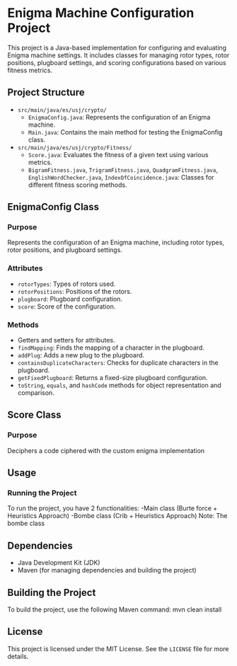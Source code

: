 # Enigma Machine Configuration Project

This project is a Java-based implementation for configuring and evaluating Enigma machine settings. It includes classes for managing rotor types, rotor positions, plugboard settings, and scoring configurations based on various fitness metrics.

## Project Structure

- `src/main/java/es/usj/crypto/`
  - `EnigmaConfig.java`: Represents the configuration of an Enigma machine.
  - `Main.java`: Contains the main method for testing the EnigmaConfig class.
- `src/main/java/es/usj/crypto/Fitness/`
  - `Score.java`: Evaluates the fitness of a given text using various metrics.
  - `BigramFitness.java`, `TrigramFitness.java`, `QuadgramFitness.java`, `EnglishWordChecker.java`, `IndexOfCoincidence.java`: Classes for different fitness scoring methods.

## EnigmaConfig Class

### Purpose
Represents the configuration of an Enigma machine, including rotor types, rotor positions, and plugboard settings.

### Attributes
- `rotorTypes`: Types of rotors used.
- `rotorPositions`: Positions of the rotors.
- `plugboard`: Plugboard configuration.
- `score`: Score of the configuration.

### Methods
- Getters and setters for attributes.
- `findMapping`: Finds the mapping of a character in the plugboard.
- `addPlug`: Adds a new plug to the plugboard.
- `containsDuplicateCharacters`: Checks for duplicate characters in the plugboard.
- `getFixedPlugboard`: Returns a fixed-size plugboard configuration.
- `toString`, `equals`, and `hashCode` methods for object representation and comparison.

## Score Class

### Purpose
Deciphers a code ciphered with the custom enigma implementation

## Usage

### Running the Project
To run the project, you have 2 functionalities:
-Main class (Burte force + Heuristics Approach)
-Bombe class (Crib + Heuristics Approach)
Note: The bombe class

## Dependencies
- Java Development Kit (JDK)
- Maven (for managing dependencies and building the project)

## Building the Project
To build the project, use the following Maven command:
mvn clean install

## License
This project is licensed under the MIT License. See the `LICENSE` file for more details.
